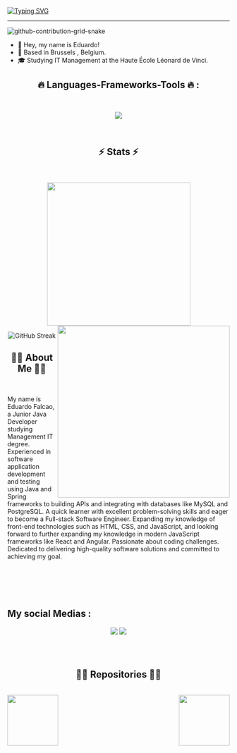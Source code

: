 <a href="https://git.io/typing-svg"><img src="https://readme-typing-svg.herokuapp.com?font=JetBrains+Mono&pause=1000&color=4DF745&random=false&width=435&lines=Hi+There!+%F0%9F%91%8B;+%E2%9C%A8+You're+welcome+to+my+Github.+%E2%9C%A8;I'm+Full-Stack+Developer;I'm+Back-End+Developer" alt="Typing SVG" /></a>

---
![github-contribution-grid-snake](https://github.com/Edufalcao14/Edufalcao14/blob/output/github-contribution-grid-snake-dark.svg)


- 👋 Hey, my name is Eduardo!
- 📍 Based in Brussels , Belgium.
- 🎓 Studying IT Management at the Haute École Léonard de Vinci.
##   <h2 align="center"> 🔥 Languages-Frameworks-Tools 🔥 :</h2>
<br>
<p align="center">
  <img  align="center" src="https://skillicons.dev/icons?i=java,spring,javascript,express,nodejs,html,css,react,postgres,git,linux" />
</p>
<br>
<h2 align="center">⚡ Stats ⚡</h2>
<br>

<p align="center">
  <img width=325 align="center" src="https://github-readme-stats.vercel.app/api/top-langs/?username=Edufalcao14&theme=dark&langs_count=8&layout=compact&border_color=61dafb&hide_border=true" />
  <img align="right" width=390 src="https://github-readme-stats.vercel.app/api?username=Edufalcao14&show_icons=true&theme=dark&border_color=61dafb&hide_border=true" />
    <br>
  <p align="center">
     <img src="https://github-readme-streak-stats.herokuapp.com?user=Edufalcao14&theme=whatsapp-dark" alt="GitHub Streak" />
    </p>

</p>

 <h2 align="center">👩‍💻 About Me 👩‍💻</h2>
 <br>
<p>
  My name is Eduardo Falcao, a Junior Java Developer studying  Management IT degree. Experienced in software application development and testing using Java and Spring frameworks  to building  APIs and integrating with databases like MySQL and PostgreSQL. A quick learner with excellent problem-solving skills and eager to become a Full-stack Software Engineer. Expanding my knowledge of front-end technologies such as HTML, CSS, and JavaScript, and looking forward to further expanding my knowledge in modern JavaScript frameworks like React and Angular. Passionate about coding challenges. Dedicated to delivering high-quality software solutions and committed to achieving my goal.
<p>

<br>


<br><br>
## My social Medias :
<p align="center">
<a href="https://www.linkedin.com/in/edusampaiofalcao/" target="_blank"> <img  align="center" src="https://skillicons.dev/icons?i=linkedin" /></a>
<a href="https://www.instagram.com/eduu_falcao/" target="_blank"> <img  align="center" src="https://skillicons.dev/icons?i=instagram" /></a>
</p>
<br><br>
<h2 align="center">👨‍💻 Repositories 👨‍💻</h2>
<br>
<div width="100%" align="center">
  <a align="right" href="https://github.com/Edufalcao14/Hotel-API" title="Hotel API"><img align="left" height="115" src="https://github-readme-stats.vercel.app/api/pin/?username=Edufalcao14&repo=Hotel-API&theme=dark&border_color=61dafb&border_radius=10"></a>
  <a align="left" href="https://github.com/Edufalcao14/Cart-api" title="Chat & Fresh"><img align="right" height="115" src="https://github-readme-stats.vercel.app/api/pin/?username=Edufalcao14&repo=Cart-api&theme=dark&border_color=61dafb&border_radius=10"></a>
</div>

<br><br>



